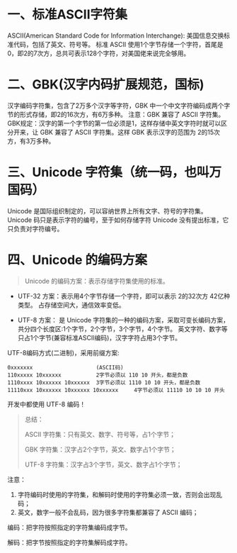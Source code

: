 
# 一、标准ASCII字符集
ASCII(American Standard Code for Information Interchange): 美国信息交换标准代码，包括了英文、符号等。
标准 ASCII 使用1个字节存储一个字符，首尾是0，即2的7次方，总共可表示128个字符，对美国佬来说完全够用。

# 二、GBK(汉字内码扩展规范，国标)
汉字编码字符集，包含了2万多个汉字等字符，GBK 中一个中文字符编码成两个字节的形式存储，即2的16次方，有6万多种。
注意：GBK 兼容了 ASCII 字符集。
GBK规定：汉字的第一个字节的第一位必须是1，这样存储中英文字符时就可以区分开来，让 GBK 兼容了 ASCII 字符集。这样 GBK 表示汉字的范围为 2的15次方，有3万多种。

# 三、Unicode 字符集（统一码，也叫万国码）
Unicode 是国际组织制定的，可以容纳世界上所有文字、符号的字符集。
Unicode 码只是表示字符的编号，至于如何存储字符 Unicode 没有提出标准，它只负责对字符编号。

# 四、Unicode 的编码方案

> Unicode 的编码方案：表示存储字符集使用的标准。

* UTF-32 方案：表示用4个字节存储一个字符，即可以表示 2的32次方 42亿种类型。
占存储空间大，通信效率变低。


* UTF-8 方案：
是 Unicode 字符集的一种的编码方案，采取可变长编码方案，共分四个长度区:1个字节，2个字节，3个字节，4个字节。
英文字符、数字等只占1个字节(兼容标准ASCII编码)，汉字字符占用3个字节。


UTF-8编码方式(二进制)，采用前缀方案:
```angular2html
0xxxxxxx					(ASCII码)
110xxxxx 10xxxxxx  			2字节必须以 110 10 开头，都是负数
1110xxxx 10xxxxxx 10xxxxxx	3字节必须以 1110 10 10 开头，都是负数
11110xxx 10xxxxxx 10xxxxxx 10xxxxxx		4字节必须以 11110 10 10 10 开头
```

开发中都使用 UTF-8 编码！

> 总结：
> 
> ASCII 字符集：只有英文、数字、符号等，占1个字节；
> 
> GBK 字符集：汉字占2个字节，英文、数字占1个字节；
>
> UTF-8 字符集：汉字占3个字节，英文、数字占1个字节；

注意：
1. 字符编码时使用的字符集，和解码时使用的字符集必须一致，否则会出现乱码；
2. 英文，数字一般不会乱码，因为很多字符集都兼容了 ASCII 编码；


编码：把字符按照指定的字符集编码成字节。

解码：把字节按照指定的字符集解码成字符。